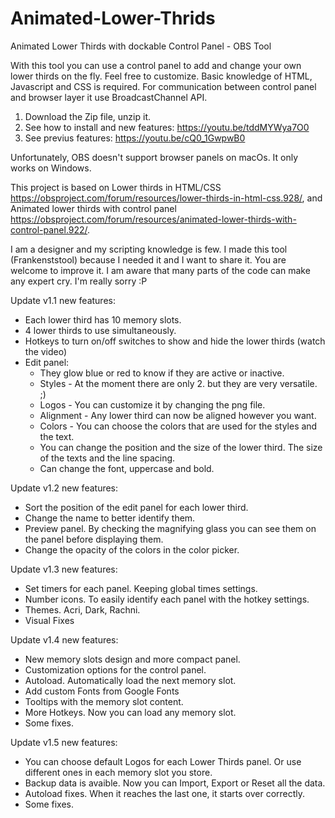 # Animated-Lower-Thrids
Animated Lower Thirds with dockable Control Panel - OBS Tool

With this tool you can use a control panel to add and change your own lower thirds on the fly. Feel free to customize. Basic knowledge of HTML, Javascript and CSS is required.
For communication between control panel and browser layer it use BroadcastChannel API.

1. Download the Zip file, unzip it.
2. See how to install and new features: https://youtu.be/tddMYWya7O0
3. See previus features: https://youtu.be/cQ0_1GwpwB0

Unfortunately, OBS doesn't support browser panels on macOs. It only works on Windows.

This project is based on Lower thirds in HTML/CSS https://obsproject.com/forum/resources/lower-thirds-in-html-css.928/, and Animated lower thirds with control panel https://obsproject.com/forum/resources/animated-lower-thirds-with-control-panel.922/.


I am a designer and my scripting knowledge is few. I made this tool (Frankenststool) because I needed it and I want to share it. You are welcome to improve it. I am aware that many parts of the code can make any expert cry. I'm really sorry :P


Update v1.1 new features:
- Each lower third has 10 memory slots.
- 4 lower thirds to use simultaneously.
- Hotkeys to turn on/off switches to show and hide the lower thirds (watch the video)
- Edit panel:
    - They glow blue or red to know if they are active or inactive.
    - Styles - At the moment there are only 2. but they are very versatile. ;)
    - Logos - You can customize it by changing the png file.
    - Alignment - Any lower third can now be aligned however you want.
    - Colors - You can choose the colors that are used for the styles and the text.
    - You can change the position and the size of the lower third. The size of the texts and the line spacing.
    - Can change the font, uppercase and bold.
    
Update v1.2 new features:
- Sort the position of the edit panel for each lower third.
- Change the name to better identify them.
- Preview panel. By checking the magnifying glass you can see them on the panel before displaying them.
- Change the opacity of the colors in the color picker.

Update v1.3 new features:
- Set timers for each panel. Keeping global times settings.
- Number icons. To easily identify each panel with the hotkey settings.
- Themes. Acri, Dark, Rachni.
- Visual Fixes

Update v1.4 new features:
- New memory slots design and more compact panel.
- Customization options for the control panel.
- Autoload. Automatically load the next memory slot.
- Add custom Fonts from Google Fonts
- Tooltips with the memory slot content.
- More Hotkeys. Now you can load any memory slot.
- Some fixes.

Update v1.5 new features:
- You can choose default Logos for each Lower Thirds panel. Or use different ones in each memory slot you store.
- Backup data is avaible. Now you can Import, Export or Reset all the data.
- Autoload fixes. When it reaches the last one, it starts over correctly.
- Some fixes.